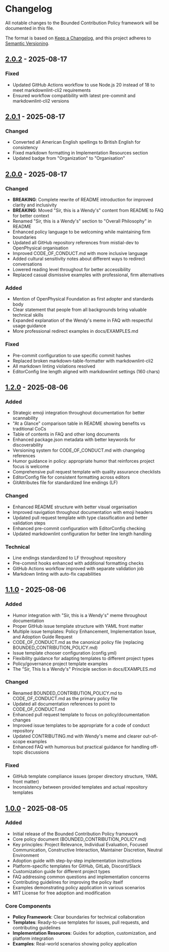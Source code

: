 # Changelog

All notable changes to the Bounded Contribution Policy framework will be documented in this file.

The format is based on [Keep a Changelog](https://keepachangelog.com/en/1.0.0/),
and this project adheres to [Semantic Versioning](https://semver.org/spec/v2.0.0.html).

## [2.0.2] - 2025-08-17

### Fixed

- Updated GitHub Actions workflow to use Node.js 20 instead of 18 to meet markdownlint-cli2 requirements
- Ensured workflow compatibility with latest pre-commit and markdownlint-cli2 versions

## [2.0.1] - 2025-08-17

### Changed

- Converted all American English spellings to British English for consistency
- Fixed markdown formatting in Implementation Resources section
- Updated badge from "Organization" to "Organisation"

## [2.0.0] - 2025-08-17

### Changed

- **BREAKING**: Complete rewrite of README introduction for improved clarity and inclusivity
- **BREAKING**: Moved "Sir, this is a Wendy's" content from README to FAQ for better context
- Renamed "Sir, this is a Wendy's" section to "Overall Philosophy" in README
- Enhanced policy language to be welcoming while maintaining firm boundaries
- Updated all GitHub repository references from mistial-dev to OpenPhysical organisation
- Improved CODE_OF_CONDUCT.md with more inclusive language
- Added cultural sensitivity notes about different ways to redirect conversations
- Lowered reading level throughout for better accessibility
- Replaced casual dismissive examples with professional, firm alternatives

### Added

- Mention of OpenPhysical Foundation as first adopter and standards body
- Clear statement that people from all backgrounds bring valuable technical skills
- Expanded explanation of the Wendy's meme in FAQ with respectful usage guidance
- More professional redirect examples in docs/EXAMPLES.md

### Fixed

- Pre-commit configuration to use specific commit hashes
- Replaced broken markdown-table-formatter with markdownlint-cli2
- All markdown linting violations resolved
- EditorConfig line length aligned with markdownlint settings (160 chars)

## [1.2.0] - 2025-08-06

### Added

- Strategic emoji integration throughout documentation for better scannability
- "At a Glance" comparison table in README showing benefits vs traditional CoCs
- Table of contents in FAQ and other long documents
- Enhanced package.json metadata with better keywords for discoverability
- Versioning system for CODE_OF_CONDUCT.md with changelog references
- Humor guidance in policy: appropriate humor that reinforces project focus is welcome
- Comprehensive pull request template with quality assurance checklists
- EditorConfig file for consistent formatting across editors
- GitAttributes file for standardized line endings (LF)

### Changed

- Enhanced README structure with better visual organisation
- Improved navigation throughout documentation with emoji headers
- Updated pull request template with type classification and better validation steps
- Enhanced pre-commit configuration with EditorConfig checking
- Updated markdownlint configuration for better line length handling

### Technical

- Line endings standardized to LF throughout repository
- Pre-commit hooks enhanced with additional formatting checks
- GitHub Actions workflow improved with separate validation job
- Markdown linting with auto-fix capabilities

## [1.1.0] - 2025-08-06

### Added

- Humor integration with "Sir, this is a Wendy's" meme throughout documentation
- Proper GitHub issue template structure with YAML front matter
- Multiple issue templates: Policy Enhancement, Implementation Issue, and Adoption Guide Request
- CODE_OF_CONDUCT.md as the canonical policy file (replacing BOUNDED_CONTRIBUTION_POLICY.md)
- Issue template chooser configuration (config.yml)
- Flexibility guidance for adapting templates to different project types
- Policy/governance project template examples
- The "Sir, This Is a Wendy's" Principle section in docs/EXAMPLES.md

### Changed

- Renamed BOUNDED_CONTRIBUTION_POLICY.md to CODE_OF_CONDUCT.md as the primary policy file
- Updated all documentation references to point to CODE_OF_CONDUCT.md
- Enhanced pull request template to focus on policy/documentation changes
- Improved issue templates to be appropriate for a code of conduct repository
- Updated CONTRIBUTING.md with Wendy's meme and clearer out-of-scope examples
- Enhanced FAQ with humorous but practical guidance for handling off-topic discussions

### Fixed

- GitHub template compliance issues (proper directory structure, YAML front matter)
- Inconsistency between provided templates and actual repository templates

## [1.0.0] - 2025-08-05

### Added

- Initial release of the Bounded Contribution Policy framework
- Core policy document (BOUNDED_CONTRIBUTION_POLICY.md)
- Key principles: Project Relevance, Individual Evaluation, Focused Communication, Constructive Interaction, Maintainer Discretion, Neutral Environment
- Adoption guide with step-by-step implementation instructions
- Platform-specific templates for GitHub, GitLab, Discord/Slack
- Customization guide for different project types
- FAQ addressing common questions and implementation concerns
- Contributing guidelines for improving the policy itself
- Examples demonstrating policy application in various scenarios
- MIT License for free adoption and modification

### Core Components

- **Policy Framework**: Clear boundaries for technical collaboration
- **Templates**: Ready-to-use templates for issues, pull requests, and contributing guidelines
- **Implementation Resources**: Guides for adoption, customization, and platform integration
- **Examples**: Real-world scenarios showing policy application

[2.0.2]: https://github.com/OpenPhysical/BoundedContributionPolicy/compare/v2.0.1...v2.0.2
[2.0.1]: https://github.com/OpenPhysical/BoundedContributionPolicy/compare/v2.0.0...v2.0.1
[2.0.0]: https://github.com/OpenPhysical/BoundedContributionPolicy/compare/v1.2.0...v2.0.0
[1.2.0]: https://github.com/OpenPhysical/BoundedContributionPolicy/compare/v1.1.0...v1.2.0
[1.1.0]: https://github.com/OpenPhysical/BoundedContributionPolicy/compare/v1.0.0...v1.1.0
[1.0.0]: https://github.com/OpenPhysical/BoundedContributionPolicy/releases/tag/v1.0.0
